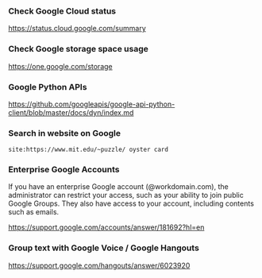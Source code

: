 ### Check Google Cloud status

https://status.cloud.google.com/summary


### Check Google storage space usage

https://one.google.com/storage


### Google Python APIs

https://github.com/googleapis/google-api-python-client/blob/master/docs/dyn/index.md


### Search in website on Google

```
site:https://www.mit.edu/~puzzle/ oyster card
```


### Enterprise Google Accounts

If you have an enterprise Google account (@workdomain.com), the administrator can restrict your access, such as your ability to join public Google Groups. They also have access to your account, including contents such as emails.

https://support.google.com/accounts/answer/181692?hl=en


### Group text with Google Voice / Google Hangouts

https://support.google.com/hangouts/answer/6023920